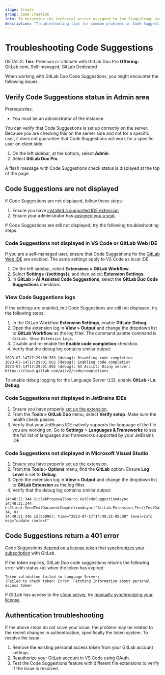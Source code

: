 ```yaml
---
stage: Create
group: Code Creation
info: To determine the technical writer assigned to the Stage/Group associated with this page, see https://handbook.gitlab.com/handbook/product/ux/technical-writing/#assignments
description: "Troubleshooting tips for common problems in Code Suggestions."
---
```


# Troubleshooting Code Suggestions

DETAILS:
**Tier:** Premium or Ultimate with GitLab Duo Pro
**Offering:** GitLab.com, Self-managed, GitLab Dedicated

When working with GitLab Duo Code Suggestions, you might encounter the following issues.

## Verify Code Suggestions status in Admin area

Prerequisites:

- You must be an administrator of the instance.

You can verify that Code Suggestions is set up correctly on the server. Because you are checking this on the server side and not for a specific user, it does not guarantee that Code Suggestions will work for a specific user on client side.

1. On the left sidebar, at the bottom, select **Admin**.
1. Select **GitLab Duo Pro**.

A flash message with Code Suggestions check status is displayed at the top of the page.

## Code Suggestions are not displayed

If Code Suggestions are not displayed, follow these steps:

1. Ensure you have [installed a supported IDE extension](supported_extensions.md#supported-editor-extensions)
1. Ensure your administrator has [assigned you a seat](../../../../subscriptions/subscription-add-ons.md#assign-gitlab-duo-pro-seats).

If Code Suggestions are still not displayed, try the following troubleshooting steps.

### Code Suggestions not displayed in VS Code or GitLab Web IDE

If you are a self-managed user, ensure that Code Suggestions for the [GitLab Web IDE](../../../project/web_ide/index.md) are enabled. The same settings apply to VS Code as local IDE.

1. On the left sidebar, select **Extensions > GitLab Workflow**.
1. Select **Settings** (**{settings}**), and then select **Extension Settings**.
1. In **GitLab > AI Assisted Code Suggestions**, select the **GitLab Duo Code Suggestions**
   checkbox.

### View Code Suggestions logs

If the settings are enabled, but Code Suggestions are still not displayed, try the following steps:

1. In the GitLab Workflow **Extension Settings**, enable **GitLab: Debug**.
1. Open the extension log in **View > Output** and change the dropdown list to **GitLab Workflow** as the log filter. The command palette command is `GitLab: Show Extension Logs`.
1. Disable and re-enable the **Enable code completion** checkbox.
1. Verify that the debug log contains similar output:

```shell
2023-07-14T17:29:00:763 [debug]: Disabling code completion
2023-07-14T17:29:01:802 [debug]: Enabling code completion
2023-07-14T17:29:01:802 [debug]: AI Assist: Using server: https://cloud.gitlab.com/ai/v2/code/completions
```

To enable debug logging for the Language Server (LS), enable **GitLab › Ls: Debug**.

### Code Suggestions not displayed in JetBrains IDEs

1. Ensure you have properly [set up the extension](https://gitlab.com/gitlab-org/editor-extensions/gitlab-intellij-plugin#setup).
1. From the **Tools > GitLab Duo** menu, select **Verify setup**. Make sure the health check passes.
1. Verify that your JetBrains IDE natively supports the language of the file you are
   working on. Go to **Settings** > **Languages & Frameworks** to see the full list of
   languages and frameworks supported by your JetBrains IDE.

### Code Suggestions not displayed in Microsoft Visual Studio

1. Ensure you have properly [set up the extension](https://gitlab.com/gitlab-org/editor-extensions/gitlab-visual-studio-extension#setup).
1. From the **Tools > Options** menu, find the **GitLab** option. Ensure **Log Level** is set to **Debug**.
1. Open the extension log in **View > Output** and change the dropdown list to **GitLab Extension** as the log filter.
1. Verify that the debug log contains similar output:

```shell
14:48:21:344 GitlabProposalSource.GetCodeSuggestionAsync
14:48:21:344 LsClient.SendTextDocumentCompletionAsync("GitLab.Extension.Test\TestData.cs", 34, 0)
14:48:21:346 LS(55096): time="2023-07-17T14:48:21-05:00" level=info msg="update context"
```

## Code Suggestions return a 401 error

Code Suggestions [depend on a license token](../../../ai_features.md) that
[synchronizes your subscription](../../../../administration/license.md) with GitLab.

If the token expires, GitLab Duo code suggestions returns the following error
with status `401` when the token has expired:

```plaintext
Token validation failed in Language Server:
(Failed to check token: Error: Fetching Information about personal access token
```

If GitLab has access to the [cloud server](../../../ai_features.md), try
[manually synchronizing your license](../../../../subscriptions/self_managed/index.md#manually-synchronize-subscription-data).

## Authentication troubleshooting

If the above steps do not solve your issue, the problem may be related to the recent changes in authentication,
specifically the token system. To resolve the issue:

1. Remove the existing personal access token from your GitLab account settings.
1. Reauthorize your GitLab account in VS Code using OAuth.
1. Test the Code Suggestions feature with different file extensions to verify if the issue is resolved.
